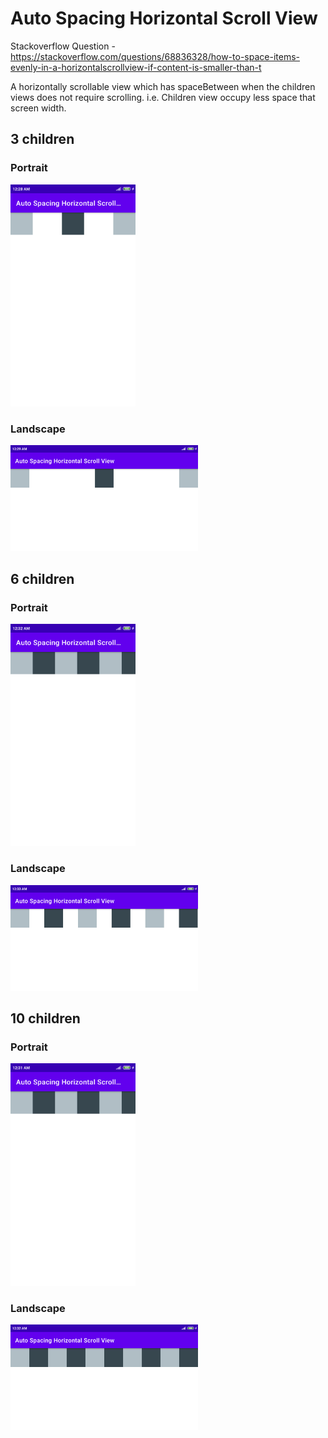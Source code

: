 # Auto Spacing Horizontal Scroll View

Stackoverflow Question - 
https://stackoverflow.com/questions/68836328/how-to-space-items-evenly-in-a-horizontalscrollview-if-content-is-smaller-than-t

A horizontally scrollable view which has spaceBetween when the children views does not require scrolling. 
i.e. Children view occupy less space that screen width. 

## 3 children

### Portrait

<img src="resources/portrait_3.png" alt="Portrait 3" width="200"/>  

### Landscape

<img src="resources/landscape_3.png" alt="Landscape 3" width="300"/>  


## 6 children

### Portrait

<img src="resources/portrait_6.png" alt="Portrait 10" width="200"/>  

### Landscape

<img src="resources/landscape_6.png" alt="Landscape 10" width="300"/>  


## 10 children

### Portrait

<img src="resources/portrait_10.png" alt="Portrait 10" width="200"/>  

### Landscape

<img src="resources/landscape_10.png" alt="Landscape 10" width="300"/>  
